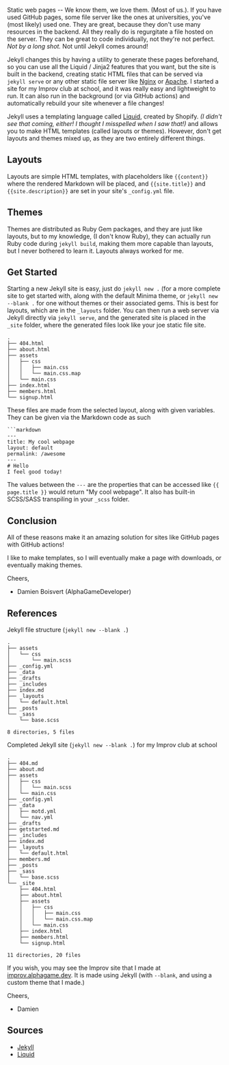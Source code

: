<!-- wp:paragraph -->
<p>Static web pages -- We know them, we love them. (Most of us.).  If you have used GitHub pages, some file server like the ones at universities, you've (most likely) used one.<!--more-->  They are great, because they don't use many resources in the backend.  All they really do is regurgitate a file hosted on the server.  They can be great to code individually, not they're not perfect.  <em>Not by a long shot.</em>  Not until Jekyll comes around!</p>
<!-- /wp:paragraph -->

<!-- wp:paragraph -->
<p>Jekyll changes this by having a utility to generate these pages beforehand, so you can use all the Liquid / Jinja2 features that you want, but the site is built in the backend, creating static HTML files that can be served via <code>jekyll serve</code> or any other static file server like <a href="http://nginx.org">Nginx</a> or <a href="https://httpd.apache.org/">Apache</a>.  I started a site for my Improv club at school, and it was really easy and lightweight to run.  It can also run in the background (or via GitHub actions) and automatically rebuild your site whenever a file changes!</p>
<!-- /wp:paragraph -->

<!-- wp:paragraph -->
<p>Jekyll uses a templating language called <a href="https://shopify.github.io/liquid/">Liquid</a>, created by Shopify. <em>(I didn't see that coming, either!  I thought I misspelled when I saw that!)</em> and allows you to make HTML templates (called layouts or themes).  However, don't get layouts and themes mixed up, as they are two entirely different things.</p>
<!-- /wp:paragraph -->

<!-- wp:heading -->
<h2 class="wp-block-heading">Layouts</h2>
<!-- /wp:heading -->

<!-- wp:paragraph -->
<p>Layouts are simple HTML templates, with placeholders like <code>{{content}}</code> where the rendered Markdown will be placed, and <code>{{site.title}}</code> and <code>{{site.description}}</code> are set in your site's <code>_config.yml</code> file.</p>
<!-- /wp:paragraph -->

<!-- wp:heading -->
<h2 class="wp-block-heading">Themes</h2>
<!-- /wp:heading -->

<!-- wp:paragraph -->
<p>Themes are distributed as Ruby Gem packages, and they are just like layouts, but to my knowledge, (I don't know Ruby), they can actually run Ruby code during <code>jekyll build</code>, making them more capable than layouts, but I never bothered to learn it.  Layouts always worked for me.</p>
<!-- /wp:paragraph -->

<!-- wp:heading -->
<h2 class="wp-block-heading">Get Started</h2>
<!-- /wp:heading -->

<!-- wp:paragraph -->
<p>Starting a new Jekyll site is easy, just do <code>jekyll new .</code> (for a more complete site to get started with, along with the default Minima theme, or <code>jekyll new --blank .</code> for one without themes or their associated gems.  This is best for layouts, which are in the <code>_layouts</code> folder.  You can then run a web server via Jekyll directly via <code>jekyll serve</code>, and the generated site is placed in the <code>_site</code> folder, where the generated files look like your joe static file site.</p>
<!-- /wp:paragraph -->

<!-- wp:code -->
<pre class="wp-block-code"><code>.
├── 404.html
├── about.html
├── assets
│&nbsp;&nbsp; ├── css
│&nbsp;&nbsp; │&nbsp;&nbsp; ├── main.css
│&nbsp;&nbsp; │&nbsp;&nbsp; └── main.css.map
│&nbsp;&nbsp; └── main.css
├── index.html
├── members.html
└── signup.html</code></pre>
<!-- /wp:code -->

<!-- wp:paragraph -->
<p>These files are made from the selected layout, along with given variables.  They can be given via the Markdown code as such</p>
<!-- /wp:paragraph -->

<!-- wp:code -->
<pre class="wp-block-code"><code>```markdown
---
title: My cool webpage
layout: default
permalink: /awesome
---
# Hello
I feel good today!
</code></pre>
<!-- /wp:code -->

<!-- wp:paragraph -->
<p>The values between the <code>---</code> are the properties that can be accessed like <code>{{ page.title }}</code> would return "My cool webpage".  It also has built-in SCSS/SASS transpiling in your <code>_scss</code> folder.</p>
<!-- /wp:paragraph -->

<!-- wp:heading -->
<h2 class="wp-block-heading">Conclusion</h2>
<!-- /wp:heading -->

<!-- wp:paragraph -->
<p>All of these reasons make it an amazing solution for sites like GitHub pages with GitHub actions!</p>
<!-- /wp:paragraph -->

<!-- wp:paragraph -->
<p>I like to make templates, so I will eventually make a page with downloads, or eventually making themes.</p>
<!-- /wp:paragraph -->

<!-- wp:paragraph -->
<p>Cheers,</p>
<!-- /wp:paragraph -->

<!-- wp:list -->
<ul><!-- wp:list-item -->
<li>Damien Boisvert (AlphaGameDeveloper)</li>
<!-- /wp:list-item --></ul>
<!-- /wp:list -->

<!-- wp:heading -->
<h2 class="wp-block-heading">References</h2>
<!-- /wp:heading -->

<!-- wp:paragraph -->
<p>Jekyll file structure (<code>jekyll new --blank .</code>)</p>
<!-- /wp:paragraph -->

<!-- wp:code -->
<pre class="wp-block-code"><code>.
├── assets
│&nbsp;&nbsp; └── css
│&nbsp;&nbsp;     └── main.scss
├── _config.yml
├── _data
├── _drafts
├── _includes
├── index.md
├── _layouts
│&nbsp;&nbsp; └── default.html
├── _posts
└── _sass
    └── base.scss

8 directories, 5 files</code></pre>
<!-- /wp:code -->

<!-- wp:paragraph -->
<p>Completed Jekyll site (<code>jekyll new --blank .</code>) for my Improv club at school</p>
<!-- /wp:paragraph -->

<!-- wp:code -->
<pre class="wp-block-code"><code>.
├── 404.md
├── about.md
├── assets
│&nbsp;&nbsp; ├── css
│&nbsp;&nbsp; │&nbsp;&nbsp; └── main.scss
│&nbsp;&nbsp; └── main.css
├── _config.yml
├── _data
│&nbsp;&nbsp; ├── motd.yml
│&nbsp;&nbsp; └── nav.yml
├── _drafts
├── getstarted.md
├── _includes
├── index.md
├── _layouts
│&nbsp;&nbsp; └── default.html
├── members.md
├── _posts
├── _sass
│&nbsp;&nbsp; └── base.scss
└── _site
    ├── 404.html
    ├── about.html
    ├── assets
    │&nbsp;&nbsp; ├── css
    │&nbsp;&nbsp; │&nbsp;&nbsp; ├── main.css
    │&nbsp;&nbsp; │&nbsp;&nbsp; └── main.css.map
    │&nbsp;&nbsp; └── main.css
    ├── index.html
    ├── members.html
    └── signup.html

11 directories, 20 files</code></pre>
<!-- /wp:code -->

<!-- wp:paragraph -->
<p>If you wish, you may see the Improv site that I made at <a href="https://improv.alphagame.dev">improv.alphagame.dev</a>.  It is made using Jekyll (with <code>--blank</code>, and using a custom theme that I made.)</p>
<!-- /wp:paragraph -->

<!-- wp:paragraph -->
<p>Cheers,</p>
<!-- /wp:paragraph -->

<!-- wp:list -->
<ul><!-- wp:list-item -->
<li>Damien</li>
<!-- /wp:list-item --></ul>
<!-- /wp:list -->

<!-- wp:heading -->
<h2 class="wp-block-heading">Sources</h2>
<!-- /wp:heading -->

<!-- wp:list -->
<ul><!-- wp:list-item -->
<li><a href="https://jekyllrb.com/">Jekyll</a></li>
<!-- /wp:list-item -->

<!-- wp:list-item -->
<li><a href="https://shopify.github.io/liquid/">Liquid</a></li>
<!-- /wp:list-item --></ul>
<!-- /wp:list -->